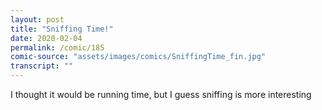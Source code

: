 ```yaml
---
layout: post
title: "Sniffing Time!"
date: 2020-02-04
permalink: /comic/185
comic-source: "assets/images/comics/SniffingTime_fin.jpg"
transcript: ""
---
```


I thought it would be running time, but I guess sniffing is more interesting
